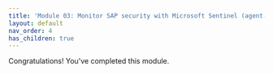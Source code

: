 ```yaml
---
title: 'Module 03: Monitor SAP security with Microsoft Sentinel (agent-based)'
layout: default
nav_order: 4
has_children: true
---
```


Congratulations!
You've completed this module.
